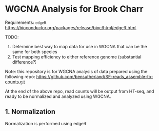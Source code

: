 # **WGCNA Analysis for Brook Charr** #

Requirements:
`edgeR` https://bioconductor.org/packages/release/bioc/html/edgeR.html



TODO:    
1. Determine best way to map data for use in WGCNA that can be the same for both species    
2. Test mapping efficiency to either reference genome (substantial difference?)    


Note: this repository is for WGCNA analysis of data prepared using the following repo:
https://github.com/bensutherland/SE-reads_assemble-to-counts.git

At the end of the above repo, read counts will be output from HT-seq, and ready to be normalized and analyzed using WGCNA.


## 1. Normalization ##
Normalization is performed using edgeR
